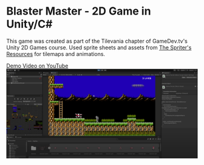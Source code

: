# Blaster Master - 2D Game in Unity/C#

This game was created as part of the Tilevania chapter of GameDev.tv's Unity 2D Games course. Used sprite sheets and assets from [The Spriter's Resources](https://www.spriters-resource.com/) for tilemaps and animations. 

[Demo Video on YouTube](https://www.youtube.com/watch?v=puzG36l9mDQ)
[![Blaster Master in Unity Editor](blaster-master.png)](https://www.youtube.com/watch?v=puzG36l9mDQ)
